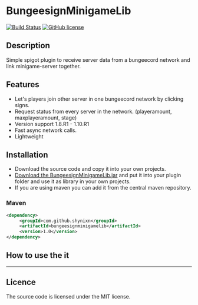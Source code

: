 # BungeesignMinigameLib

[![Build Status](https://travis-ci.org/Shynixn/BungeesignMinigameLib.svg?branch=master)](https://travis-ci.org/Shynixn/BungeesignMinigameLib)
[![GitHub license](http://img.shields.io/badge/license-MIT-blue.svg)](https://raw.githubusercontent.com/Shynixn/BungeesignMinigameLib/master/LICENSE)

## Description

Simple spigot plugin to receive server data from a bungeecord network and link minigame-server together.

## Features

* Let's players join other server in one bungeecord network by clicking signs.
* Request status from every server in the network. (playeramount, maxplayeramount, stage)
* Version support 1.8.R1 - 1.10.R1
* Fast async network calls.
* Lightweight

## Installation

* Download the source code and copy it into your own projects.
* [Download the BungeesignMinigameLib.jar](https://github.com/Shynixn/BungeesignMinigameLib/releases) and put it into your plugin folder and use it as library in your own projects.
* If you are using maven you can add it from the central maven repository.

### Maven

```xml
<dependency>
     <groupId>com.github.shynixn</groupId>
     <artifactId>bungeesignminigamelib</artifactId>
     <version>1.0</version>
</dependency>
```

## How to use the it

----

## Licence

The source code is licensed under the MIT license. 
